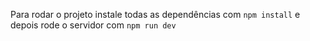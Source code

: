 Para rodar o projeto instale todas as dependências com `npm install` e depois rode o servidor com `npm run dev`
